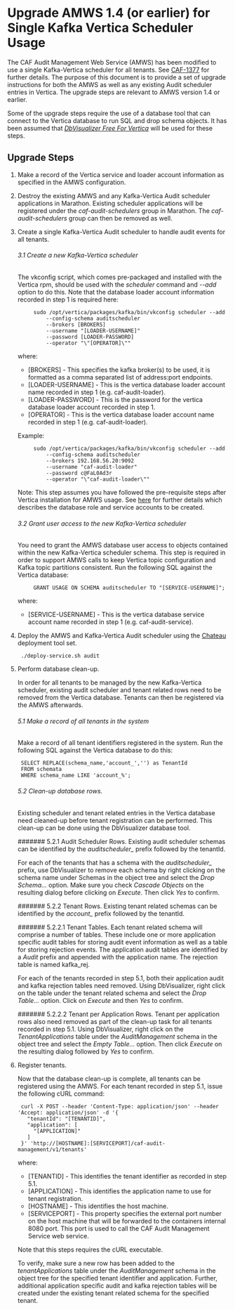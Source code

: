 # Upgrade AMWS 1.4 (or earlier) for Single Kafka Vertica Scheduler Usage

The CAF Audit Management Web Service (AMWS) has been modified to use a single Kafka-Vertica scheduler for all tenants. See [CAF-1377](https://jira.autonomy.com/browse/CAF-1377) for further details. The purpose of this document is to provide a set of upgrade instructions for both the AMWS as well as any existing Audit scheduler entries in Vertica. The upgrade steps are relevant to AMWS version 1.4 or earlier.

Some of the upgrade steps require the use of a database tool that can connect to the Vertica database to run SQL and drop schema objects. It has been assumed that *[DbVisualizer Free For Vertica](https://saas.hpe.com/marketplace/big-data/dbvisualizer-free-vertica)* will be used for these steps. 

## Upgrade Steps

1. Make a record of the Vertica service and loader account information as specified in the AMWS configuration.

2. Destroy the existing AMWS and any Kafka-Vertica Audit scheduler applications in Marathon. Existing scheduler applications will be registered under the *caf-audit-schedulers* group in Marathon. The *caf-audit-schedulers* group can then be removed as well.

3. Create a single Kafka-Vertica Audit scheduler to handle audit events for all tenants. 

	###### 3.1 Create a new Kafka-Vertica scheduler
	The vkconfig script, which comes pre-packaged and installed with the Vertica rpm, should be used with the *scheduler* command and *--add* option to do this. Note that the database loader account information recorded in step 1 is required here:

			sudo /opt/vertica/packages/kafka/bin/vkconfig scheduler --add 
				--config-schema auditscheduler 
				--brokers [BROKERS] 
				--username "[LOADER-USERNAME]" 
				--password [LOADER-PASSWORD] 
				--operator "\"[OPERATOR]\""
	
	where:
	
	* [BROKERS] - This specifies the kafka broker(s) to be used, it is formatted as a comma separated list of address:port endpoints.
	* [LOADER-USERNAME] - This is the vertica database loader account name recorded in step 1 (e.g. caf-audit-loader).
	* [LOADER-PASSWORD] - This is the password for the vertica database loader account recorded in step 1.
	* [OPERATOR] - This is the vertica database loader account name recorded in step 1 (e.g. caf-audit-loader). 
	
	Example:
	
			sudo /opt/vertica/packages/kafka/bin/vkconfig scheduler --add 
				--config-schema auditscheduler 
				--brokers 192.168.56.20:9092 
				--username "caf-audit-loader" 
				--password c@FaL0Ad3r 
				--operator "\"caf-audit-loader\""

	Note: This step assumes you have followed the pre-requisite steps after Vertica installation for AMWS usage. See [here](https://github.hpe.com/caf/chateau/blob/develop/services/audit-management/README.md) for further details which describes the database role and service accounts to be created.

	###### 3.2 Grant user access to the new Kafka-Vertica scheduler
	You need to grant the AMWS database user access to objects contained within the new Kafka-Vertica scheduler schema. This step is required in order to support AMWS calls to keep Vertica topic configuration and Kafka topic partitions consistent. Run the following SQL against the Vertica database:
	
			GRANT USAGE ON SCHEMA auditscheduler TO "[SERVICE-USERNAME]";

	where:

	* [SERVICE-USERNAME] - This is the vertica database service account name recorded in step 1 (e.g. caf-audit-service).
	
4. Deploy the AMWS and Kafka-Vertica Audit scheduler using the [Chateau](https://github.hpe.com/caf/chateau/blob/develop/deployment.md) deployment tool set.

		./deploy-service.sh audit

5. Perform database clean-up.
 
	In order for all tenants to be managed by the new Kafka-Vertica scheduler, existing audit scheduler and tenant related rows need to be removed from the Vertica database. Tenants can then be registered via the AMWS afterwards.

	###### 5.1 Make a record of all tenants in the system
	Make a record of all tenant identifiers registered in the system. Run the following SQL against the Vertica database to do this:

		SELECT REPLACE(schema_name,'account_','') as TenantId 
		FROM schemata 
		WHERE schema_name LIKE 'account_%';

	###### 5.2 Clean-up database rows.
	Existing scheduler and tenant related entries in the Vertica database need cleaned-up before tenant registration can be performed. This clean-up can be done using the DbVisualizer database tool.

	####### 5.2.1 Audit Scheduler Rows.
	Existing audit scheduler schemas can be identified by the *auditscheduler_* prefix followed by the tenantId. 

	For each of the tenants that has a schema with the *auditscheduler_* prefix, use DbVisualizer to remove each schema by right clicking on the schema name under Schemas in the object tree and select the *Drop Schema...* option. Make sure you check *Cascade Objects* on the resulting dialog before clicking on *Execute*. Then click *Yes* to confirm.

	####### 5.2.2 Tenant Rows.
	Existing tenant related schemas can be identified by the *account_* prefix followed by the tenantId. 

	####### 5.2.2.1 Tenant Tables.
	Each tenant related schema will comprise a number of tables. These include one or more application specific audit tables for storing audit event information as well as a table for storing rejection events. The application audit tables are identified by a *Audit* prefix and appended with the application name. The rejection table is named kafka_rej.

	For each of the tenants recorded in step 5.1, both their application audit and kafka rejection tables need removed. Using DbVisualizer, right click on the table under the tenant related schema and select the *Drop Table...* option. Click on *Execute* and then *Yes* to confirm.

	####### 5.2.2.2 Tenant per Application Rows.
	Tenant per application rows also need removed as part of the clean-up task for all tenants recorded in step 5.1. Using DbVisualizer, right click on the *TenantApplications* table under the *AuditManagement* schema in the object tree and select the *Empty Table...* option. Then click *Execute* on the resulting dialog followed by *Yes* to confirm.
	
6. Register tenants.

	Now that the database clean-up is complete, all tenants can be registered using the AMWS. For each tenant recorded in step 5.1, issue the following cURL command:

		curl -X POST --header 'Content-Type: application/json' --header 'Accept: application/json' -d '{
		  "tenantId": "[TENANTID]",
		  "application": [
		    "[APPLICATION]"
		  ]
		}' 'http://[HOSTNAME]:[SERVICEPORT]/caf-audit-management/v1/tenants'

	where:

	* [TENANTID] - This identifies the tenant identifier as recorded in step 5.1.
	* [APPLICATION] - This identifies the application name to use for tenant registration.
	* [HOSTNAME] - This identifies the host machine.
	* [SERVICEPORT] - This property specifies the external port number on the host machine that will be forwarded to the containers internal 8080 port. This port is used to call the CAF Audit Management Service web service.

	Note that this steps requires the cURL executable.

	To verify, make sure a new row has been added to the *tenantApplications* table under the *AuditManagement* schema in the object tree for the specified tenant identifier and application. Further,  additional application specific audit and kafka rejection tables will be created under the existing tenant related schema for the specified tenant.
